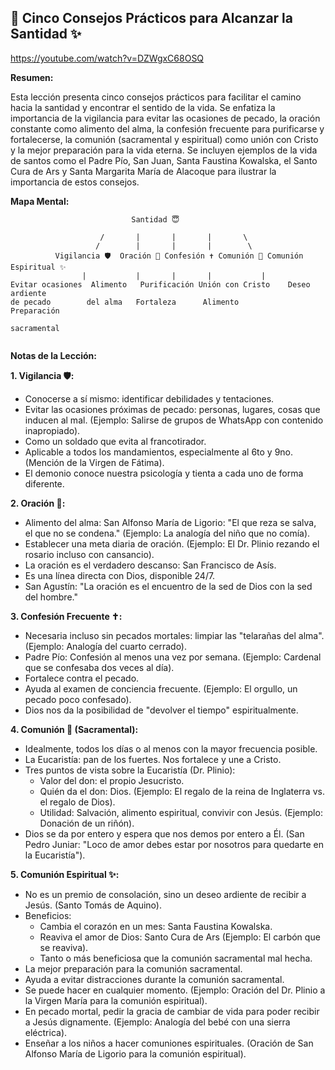 ## 🚀 Cinco Consejos Prácticos para Alcanzar la Santidad ✨

https://youtube.com/watch?v=DZWgxC68OSQ


**Resumen:**

Esta lección presenta cinco consejos prácticos para facilitar el camino hacia la santidad y encontrar el sentido de la vida.  Se enfatiza la importancia de la vigilancia para evitar las ocasiones de pecado, la oración constante como alimento del alma, la confesión frecuente para purificarse y fortalecerse, la comunión (sacramental y espiritual) como unión con Cristo y la mejor preparación para la vida eterna.  Se incluyen ejemplos de la vida de santos como el Padre Pío, San Juan, Santa Faustina Kowalska, el Santo Cura de Ars y Santa Margarita María de Alacoque para ilustrar la importancia de estos consejos.

**Mapa Mental:**

```
                           Santidad 😇

                    /       |       |       |       \
                   /        |       |       |        \
          Vigilancia 🛡️  Oración 🙏 Confesión ✝️ Comunión 🍇 Comunión Espiritual ✨
                |           |       |       |           |
Evitar ocasiones  Alimento   Purificación Unión con Cristo    Deseo ardiente
de pecado        del alma   Fortaleza      Alimento         Preparación
                                                                   sacramental


```


**Notas de la Lección:**

**1. Vigilancia 🛡️:**

* Conocerse a sí mismo: identificar debilidades y tentaciones.
* Evitar las ocasiones próximas de pecado: personas, lugares, cosas que inducen al mal. (Ejemplo: Salirse de grupos de WhatsApp con contenido inapropiado).
*  Como un soldado que evita al francotirador.
* Aplicable a todos los mandamientos, especialmente al 6to y 9no. (Mención de la Virgen de Fátima).
*  El demonio conoce nuestra psicología y tienta a cada uno de forma diferente.


**2. Oración 🙏:**

* Alimento del alma: San Alfonso María de Ligorio: "El que reza se salva, el que no se condena." (Ejemplo: La analogía del niño que no comía).
*  Establecer una meta diaria de oración. (Ejemplo: El Dr. Plinio rezando el rosario incluso con cansancio).
*  La oración es el verdadero descanso: San Francisco de Asís.
*  Es una línea directa con Dios, disponible 24/7.
*  San Agustín: "La oración es el encuentro de la sed de Dios con la sed del hombre."


**3. Confesión Frecuente ✝️:**

*  Necesaria incluso sin pecados mortales: limpiar las "telarañas del alma". (Ejemplo: Analogía del cuarto cerrado).
* Padre Pío: Confesión al menos una vez por semana. (Ejemplo: Cardenal que se confesaba dos veces al día).
*  Fortalece contra el pecado.
*  Ayuda al examen de conciencia frecuente. (Ejemplo: El orgullo, un pecado poco confesado).
*  Dios nos da la posibilidad de "devolver el tiempo" espiritualmente.


**4. Comunión 🍇 (Sacramental):**

*  Idealmente, todos los días o al menos con la mayor frecuencia posible.
*  La Eucaristía: pan de los fuertes.  Nos fortalece y une a Cristo.
*  Tres puntos de vista sobre la Eucaristía (Dr. Plinio):
    * Valor del don: el propio Jesucristo.
    * Quién da el don: Dios. (Ejemplo: El regalo de la reina de Inglaterra vs. el regalo de Dios).
    * Utilidad: Salvación, alimento espiritual,  convivir con Jesús. (Ejemplo: Donación de un riñón).
*  Dios se da por entero y espera que nos demos por entero a Él. (San Pedro Juniar: "Loco de amor debes estar por nosotros para quedarte en la Eucaristía").


**5. Comunión Espiritual ✨:**

* No es un premio de consolación, sino un deseo ardiente de recibir a Jesús. (Santo Tomás de Aquino).
*  Beneficios:
    * Cambia el corazón en un mes: Santa Faustina Kowalska.
    * Reaviva el amor de Dios: Santo Cura de Ars (Ejemplo: El carbón que se reaviva).
    *  Tanto o más beneficiosa que la comunión sacramental mal hecha.
*  La mejor preparación para la comunión sacramental.
*  Ayuda a evitar distracciones durante la comunión sacramental.
*  Se puede hacer en cualquier momento. (Ejemplo: Oración del Dr. Plinio a la Virgen María para la comunión espiritual).
*  En pecado mortal, pedir la gracia de cambiar de vida para poder recibir a Jesús dignamente. (Ejemplo: Analogía del bebé con una sierra eléctrica).
*  Enseñar a los niños a hacer comuniones espirituales. (Oración de San Alfonso María de Ligorio para la comunión espiritual). 
